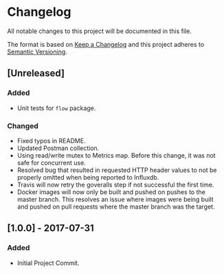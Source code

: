 # Changelog
All notable changes to this project will be documented in this file.

The format is based on [Keep a Changelog](http://keepachangelog.com/en/1.0.0/)
and this project adheres to [Semantic Versioning](http://semver.org/spec/v2.0.0.html).

## [Unreleased]
### Added
- Unit tests for `flow` package.
### Changed
- Fixed typos in README.
- Updated Postman collection.
- Using read/write mutex to Metrics map. Before this change, it was not safe for concurrent use.
- Resolved bug that resulted in requested HTTP header values to not be properly omitted when being reported to Influxdb.
- Travis will now retry the goveralls step if not successful the first time.
- Docker images will now only be built and pushed on pushes to the master branch. This resolves an issue where images were being built and pushed on pull requests where the master branch was the target.

## [1.0.0] - 2017-07-31
### Added
- Initial Project Commit.